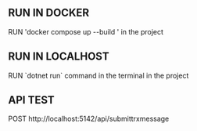 <h2>RUN IN DOCKER</h2> 
RUN 'docker compose up --build ' in the project

<h2>RUN IN LOCALHOST</h2> 
RUN `dotnet run` command in the terminal in the project 

<h2>API TEST </h2>
POST http://localhost:5142/api/submittrxmessage

